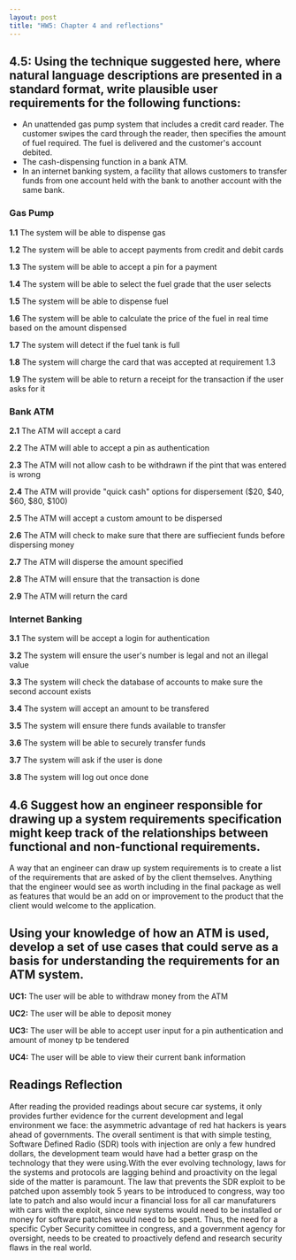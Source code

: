 ```yaml
---
layout: post
title: "HW5: Chapter 4 and reflections"  
---
```


## 4.5: Using the technique suggested here, where natural language descriptions are presented in a standard format, write plausible user requirements for the following functions:

* An unattended gas pump system that includes a credit card reader. The customer swipes
the card through the reader, then specifies the amount of fuel required. The fuel is
delivered and the customer's account debited.
* The cash-dispensing function in a bank ATM.
* In an internet banking system, a facility that allows customers to transfer funds from one
account held with the bank to another account with the same bank.

### Gas Pump

**1.1** The system will be able to dispense gas

**1.2** The system will be able to accept payments from credit and debit cards

**1.3** The system will be able to accept a pin for a payment

**1.4** The system will be able to select the fuel grade that the user selects

**1.5** The system will be able to dispense fuel

**1.6** The system will be able to calculate the price of the fuel in real time based on the amount dispensed

**1.7** The system will detect if the fuel tank is full

**1.8** The system will charge the card that was accepted at requirement 1.3

**1.9** The system will be able to return a receipt for the transaction if the user asks for it

### Bank ATM

**2.1** The ATM will accept a card

**2.2** The ATM will able to accept a pin as authentication

**2.3** The ATM will not allow cash to be withdrawn if the pint that was entered is wrong

**2.4** The ATM will provide "quick cash" options for dispersement ($20, $40, $60, $80, $100)

**2.5** The ATM will accept a custom amount to be dispersed

**2.6** The ATM will check to make sure that there are suffiecient funds before dispersing money

**2.7** The ATM will disperse the amount specified

**2.8** The ATM will ensure that the transaction is done

**2.9** The ATM will return the card

### Internet Banking

**3.1** The system will be accept a login for authentication

**3.2** The system will ensure the user's number is legal and not an illegal value

**3.3** The system will check the database of accounts to make sure the second account exists

**3.4** The system will accept an amount to be transfered

**3.5** The system will ensure there funds available to transfer

**3.6** The system will be able to securely transfer funds 

**3.7** The system will ask if the user is done

**3.8** The system will log out once done

## 4.6 Suggest how an engineer responsible for drawing up a system requirements specification might keep track of the relationships between functional and non-functional requirements.

A way that an engineer can draw up system requirements is to create a list of the requirements that are asked of by the client themselves. Anything that the engineer would see as worth including in the final package as well as features that would be an add on or improvement to the product that the client would welcome to the application.

## Using your knowledge of how an ATM is used, develop a set of use cases that could serve as a basis for understanding the requirements for an ATM system.

**UC1:** The user will be able to withdraw money from the ATM

**UC2:** The user will be able to deposit money

**UC3:** The user will be able to accept user input for a pin authentication and amount of money tp be tendered

**UC4:** The user will be able to view their current bank information

## Readings Reflection

After reading the provided readings about secure car systems, it only provides further evidence for the current development and legal environment we face: the asymmetric advantage of red hat hackers is years ahead of governments. The overall sentiment is that with simple testing, Software Defined Radio (SDR) tools with injection are only a few hundred dollars, the development team would have had a better grasp on the technology that they were using.With the ever evolving technology, laws for the systems and protocols are lagging behind and proactivity on the legal side of the matter is paramount. The law that prevents the SDR exploit to be patched upon assembly took 5 years to be introduced to congress, way too late to patch and also would incur a financial loss for all car manufaturers with cars with the exploit, since new systems would need to be installed or money for software patches would need to be spent. Thus, the need for a specific Cyber Security comittee in congress, and a government agency for oversight, needs to be created to proactively defend and research security flaws in the real world.